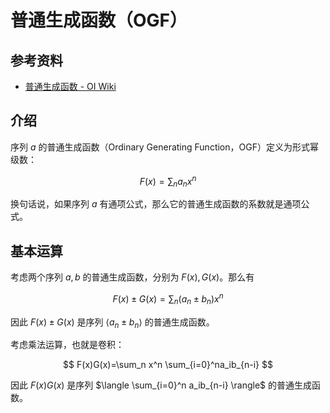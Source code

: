 # 普通生成函数（OGF）

## 参考资料

- [普通生成函数 - OI Wiki](https://oi-wiki.org/math/poly/ogf/)

## 介绍

序列 $a$ 的普通生成函数（Ordinary Generating Function，OGF）定义为形式幂级数：

$$
F(x)=\sum_n a_nx^n
$$

换句话说，如果序列 $a$ 有通项公式，那么它的普通生成函数的系数就是通项公式。

## 基本运算

考虑两个序列 $a,b$ 的普通生成函数，分别为 $F(x),G(x)$。那么有

$$
F(x)\pm G(x)=\sum_n (a_n\pm b_n)x^n
$$

因此 $F(x)\pm G(x)$ 是序列 $\langle a_n\pm b_n\rangle$ 的普通生成函数。

考虑乘法运算，也就是卷积：

$$
F(x)G(x)=\sum_n x^n \sum_{i=0}^na_ib_{n-i}
$$

因此 $F(x)G(x)$ 是序列 $\langle \sum_{i=0}^n a_ib_{n-i} \rangle$ 的普通生成函数。
